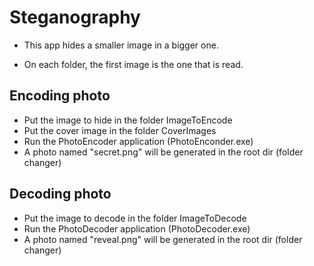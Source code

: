 # Steganography

- This app hides a smaller image in a bigger one.

- On each folder, the first image is the one that is read.

## Encoding photo

- Put the image to hide in the folder ImageToEncode
- Put the cover image in the folder CoverImages
- Run the PhotoEncoder application (PhotoEnconder.exe)
- A photo named "secret.png" will be generated in the root dir (folder changer)

## Decoding photo

- Put the image to decode in the folder ImageToDecode
- Run the PhotoDecoder application (PhotoDecoder.exe)
- A photo named "reveal.png" will be generated in the root dir (folder changer)
